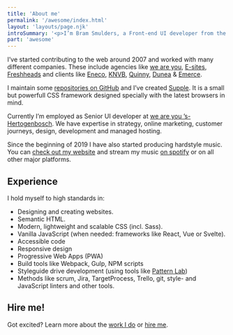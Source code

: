 ```yaml
---
title: 'About me'
permalink: '/awesome/index.html'
layout: 'layouts/page.njk'
introSummary: '<p>I’m Bram Smulders, a Front-end UI developer from the Netherlands. With a strong focus on accessibility & progressive enhancement I wire up HTML, CSS and JavaScript into rich online experiences.</p>'
part: 'awesome'
---
```


I’ve started contributing to the web around 2007 and worked with many different companies. These include agencies like [we are you](https://www.weareyou.com/), [E-sites](https://www.e-sites.nl/), [Freshheads](http://freshheads.com) and clients like [Eneco](http://eneco.com), [KNVB](http://knvb.nl), [Quinny](http://www.quinny.nl/), [Dunea](http://dunea.nl) & [Emerce](http://emerce.nl).

I maintain some [repositories on GitHub](https://github.com/bramsmulders) and I’ve created [Supple](https://github.com/supple-css/). It is a small but powerfull CSS framework designed specially with the latest browsers in mind.

Currently I’m employed as Senior UI developer at [we are you ’s-Hertogenbosch](https://www.weareyou.com). We have expertise in strategy, online marketing, customer journeys, design, development and managed hosting.

Since the beginning of 2019 I have also started producing hardstyle music.
You can [check out my website](https://djrebolo.com) and stream my music [on spotify](https://open.spotify.com/artist/1SNDUhWRKHjgYZ56ktCSVL?si=ZfCC9lJtTHWQ0vvrjhpOVA) or on all other major platforms.

## Experience
I hold myself to high standards in:

- Designing and creating websites.
- Semantic HTML.
- Modern, lightweight and scalable CSS (incl. Sass).
- Vanilla JavaScript (when needed: frameworks like React, Vue or Svelte).
- Accessible code
- Responsive design
- Progressive Web Apps (PWA)
- Build tools like Webpack, Gulp, NPM scripts
- Styleguide drive development (using tools like [Pattern Lab](https://patternlab.io/))
- Methods like scrum, Jira, TargetProcess, Trello, git, style- and JavaScript linters and other tools.

## Hire me!
Got excited? Learn more about the [work I do](/working) or [hire me](/available).
